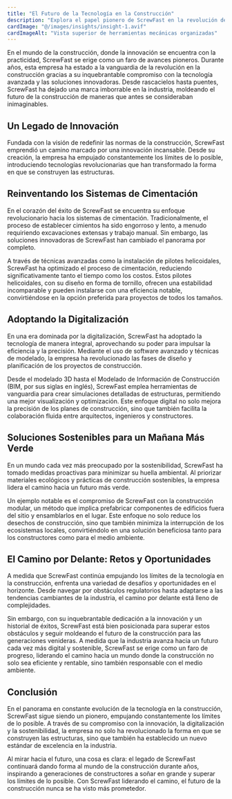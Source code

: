 ```yaml
---
title: "El Futuro de la Tecnología en la Construcción"
description: "Explora el papel pionero de ScrewFast en la revolución de la construcción a través de tecnología avanzada y soluciones innovadoras."
cardImage: "@/images/insights/insight-1.avif"
cardImageAlt: "Vista superior de herramientas mecánicas organizadas"
---
```


En el mundo de la construcción, donde la innovación se encuentra con la practicidad, ScrewFast se erige como un faro de avances pioneros. Durante años, esta empresa ha estado a la vanguardia de la revolución en la construcción gracias a su inquebrantable compromiso con la tecnología avanzada y las soluciones innovadoras. Desde rascacielos hasta puentes, ScrewFast ha dejado una marca imborrable en la industria, moldeando el futuro de la construcción de maneras que antes se consideraban inimaginables.

## Un Legado de Innovación

Fundada con la visión de redefinir las normas de la construcción, ScrewFast emprendió un camino marcado por una innovación incansable. Desde su creación, la empresa ha empujado constantemente los límites de lo posible, introduciendo tecnologías revolucionarias que han transformado la forma en que se construyen las estructuras.

## Reinventando los Sistemas de Cimentación

En el corazón del éxito de ScrewFast se encuentra su enfoque revolucionario hacia los sistemas de cimentación. Tradicionalmente, el proceso de establecer cimientos ha sido engorroso y lento, a menudo requiriendo excavaciones extensas y trabajo manual. Sin embargo, las soluciones innovadoras de ScrewFast han cambiado el panorama por completo.

A través de técnicas avanzadas como la instalación de pilotes helicoidales, ScrewFast ha optimizado el proceso de cimentación, reduciendo significativamente tanto el tiempo como los costos. Estos pilotes helicoidales, con su diseño en forma de tornillo, ofrecen una estabilidad incomparable y pueden instalarse con una eficiencia notable, convirtiéndose en la opción preferida para proyectos de todos los tamaños.

## Adoptando la Digitalización

En una era dominada por la digitalización, ScrewFast ha adoptado la tecnología de manera integral, aprovechando su poder para impulsar la eficiencia y la precisión. Mediante el uso de software avanzado y técnicas de modelado, la empresa ha revolucionado las fases de diseño y planificación de los proyectos de construcción.

Desde el modelado 3D hasta el Modelado de Información de Construcción (BIM, por sus siglas en inglés), ScrewFast emplea herramientas de vanguardia para crear simulaciones detalladas de estructuras, permitiendo una mejor visualización y optimización. Este enfoque digital no solo mejora la precisión de los planes de construcción, sino que también facilita la colaboración fluida entre arquitectos, ingenieros y constructores.

## Soluciones Sostenibles para un Mañana Más Verde

En un mundo cada vez más preocupado por la sostenibilidad, ScrewFast ha tomado medidas proactivas para minimizar su huella ambiental. Al priorizar materiales ecológicos y prácticas de construcción sostenibles, la empresa lidera el camino hacia un futuro más verde.

Un ejemplo notable es el compromiso de ScrewFast con la construcción modular, un método que implica prefabricar componentes de edificios fuera del sitio y ensamblarlos en el lugar. Este enfoque no solo reduce los desechos de construcción, sino que también minimiza la interrupción de los ecosistemas locales, convirtiéndolo en una solución beneficiosa tanto para los constructores como para el medio ambiente.

## El Camino por Delante: Retos y Oportunidades

A medida que ScrewFast continúa empujando los límites de la tecnología en la construcción, enfrenta una variedad de desafíos y oportunidades en el horizonte. Desde navegar por obstáculos regulatorios hasta adaptarse a las tendencias cambiantes de la industria, el camino por delante está lleno de complejidades.

Sin embargo, con su inquebrantable dedicación a la innovación y un historial de éxitos, ScrewFast está bien posicionada para superar estos obstáculos y seguir moldeando el futuro de la construcción para las generaciones venideras. A medida que la industria avanza hacia un futuro cada vez más digital y sostenible, ScrewFast se erige como un faro de progreso, liderando el camino hacia un mundo donde la construcción no solo sea eficiente y rentable, sino también responsable con el medio ambiente.

## Conclusión

En el panorama en constante evolución de la tecnología en la construcción, ScrewFast sigue siendo un pionero, empujando constantemente los límites de lo posible. A través de su compromiso con la innovación, la digitalización y la sostenibilidad, la empresa no solo ha revolucionado la forma en que se construyen las estructuras, sino que también ha establecido un nuevo estándar de excelencia en la industria.

Al mirar hacia el futuro, una cosa es clara: el legado de ScrewFast continuará dando forma al mundo de la construcción durante años, inspirando a generaciones de constructores a soñar en grande y superar los límites de lo posible. Con ScrewFast liderando el camino, el futuro de la construcción nunca se ha visto más prometedor.